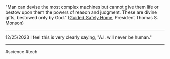 "Man can devise the most complex machines but cannot give them life or bestow upon them the powers of reason and judgment. These are divine gifts, bestowed only by God." ([Guided Safely Home](https://www.churchofjesuschrist.org/study/general-conference/2014/10/guided-safely-home?lang=eng&id=p7#p7), President Thomas S. Monson)

***
12/25/2023
I feel this is very clearly saying, "A.I. will never be human."
***


#science 
#tech